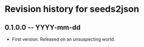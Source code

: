 # Revision history for seeds2json

## 0.1.0.0 -- YYYY-mm-dd

* First version. Released on an unsuspecting world.
